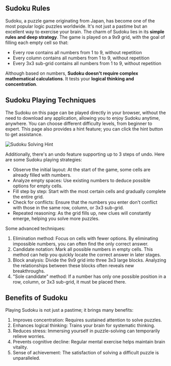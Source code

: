 ## Sudoku Rules

Sudoku, a puzzle game originating from Japan, has become one of the most popular logic puzzles worldwide. It's not just a pastime but an excellent way to exercise your brain. The charm of Sudoku lies in its **simple rules and deep strategy**. The game is played on a 9x9 grid, with the goal of filling each empty cell so that:

- Every row contains all numbers from 1 to 9, without repetition
- Every column contains all numbers from 1 to 9, without repetition
- Every 3x3 sub-grid contains all numbers from 1 to 9, without repetition

Although based on numbers, **Sudoku doesn't require complex mathematical calculations**. It tests your **logical thinking and concentration**.

## Sudoku Playing Techniques

The Sudoku on this page can be played directly in your browser, without the need to download any application, allowing you to enjoy Sudoku anytime, anywhere. You can choose different difficulty levels, from beginner to expert. This page also provides a hint feature; you can click the hint button to get assistance.

![Sudoku Solving Hint](https://games.programnotes.cn/20241011_ai_gallery_sudoku_case1.png)

Additionally, there's an undo feature supporting up to 3 steps of undo. Here are some Sudoku playing strategies:

- Observe the initial layout: At the start of the game, some cells are already filled with numbers.
- Analyze empty spaces: Use existing numbers to deduce possible options for empty cells.
- Fill step by step: Start with the most certain cells and gradually complete the entire grid.
- Check for conflicts: Ensure that the numbers you enter don't conflict with those in the same row, column, or 3x3 sub-grid.
- Repeated reasoning: As the grid fills up, new clues will constantly emerge, helping you solve more puzzles.

Some advanced techniques:

1. Elimination method: Focus on cells with fewer options. By eliminating impossible numbers, you can often find the only correct answer.
2. Candidate notation: Mark all possible numbers in empty cells. This method can help you quickly locate the correct answer in later stages.
3. Block analysis: Divide the 9x9 grid into three 3x3 large blocks. Analyzing the relationships between these blocks often reveals new breakthroughs.
4. "Sole candidate" method: If a number has only one possible position in a row, column, or 3x3 sub-grid, it must be placed there.

## Benefits of Sudoku

Playing Sudoku is not just a pastime; it brings many benefits:

1. Improves concentration: Requires sustained attention to solve puzzles.
2. Enhances logical thinking: Trains your brain for systematic thinking.
3. Reduces stress: Immersing yourself in puzzle-solving can temporarily relieve worries.
4. Prevents cognitive decline: Regular mental exercise helps maintain brain vitality.
5. Sense of achievement: The satisfaction of solving a difficult puzzle is unparalleled.
